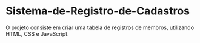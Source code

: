 # Sistema-de-Registro-de-Cadastros
O projeto consiste em criar uma tabela de registros de membros, utilizando HTML, CSS e JavaScript.
